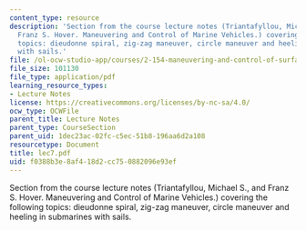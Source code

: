 ```yaml
---
content_type: resource
description: 'Section from the course lecture notes (Triantafyllou, Michael S., and
  Franz S. Hover. Maneuvering and Control of Marine Vehicles.) covering the following
  topics: dieudonne spiral, zig-zag maneuver, circle maneuver and heeling in submarines
  with sails.'
file: /ol-ocw-studio-app/courses/2-154-maneuvering-and-control-of-surface-and-underwater-vehicles-13-49-fall-2004/f0388b3e8af418d2cc750882096e93ef_lec7.pdf
file_size: 101130
file_type: application/pdf
learning_resource_types:
- Lecture Notes
license: https://creativecommons.org/licenses/by-nc-sa/4.0/
ocw_type: OCWFile
parent_title: Lecture Notes
parent_type: CourseSection
parent_uid: 1dec23ac-02fc-c5ec-51b8-196aa6d2a108
resourcetype: Document
title: lec7.pdf
uid: f0388b3e-8af4-18d2-cc75-0882096e93ef
---
```

Section from the course lecture notes (Triantafyllou, Michael S., and Franz S. Hover. Maneuvering and Control of Marine Vehicles.) covering the following topics: dieudonne spiral, zig-zag maneuver, circle maneuver and heeling in submarines with sails.